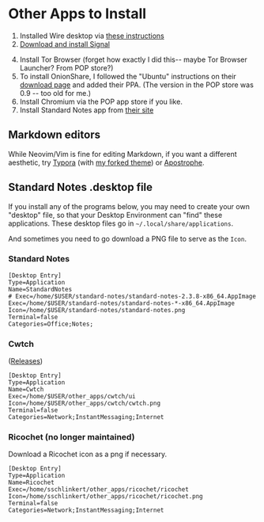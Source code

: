 # Other Apps to Install

1. Installed Wire desktop via [these instructions](https://medium.com/@wireapp/a-step-forward-for-wire-for-linux-52f0538cac15)
2. [Download and install Signal](https://signal.org/download/)
<!-- 3. Install Ricochet from [its website](https://ricochet.im/) -- not sure the procude here. You can also look in your distro's GUI app store, though check version. -->
4. Install Tor Browser (forget how exactly I did this-- maybe Tor Browser Launcher? From POP store?)
5. To install OnionShare, I followed the "Ubuntu" instructions on their [download page](https://onionshare.org/#downloads) and added their PPA. (The version in the POP store was 0.9 -- too old for me.) 
6. Install Chromium via the POP app store if you like.
7. Install Standard Notes app from [their site](https://standardnotes.org/getting-started?downloaded=linux)

## Markdown editors

While Neovim/Vim is fine for editing Markdown, if you want a different aesthetic, try [Typora](https://typora.io/) (with [my forked theme](https://github.com/sts10/Turing-CSS)) or [Apostrophe](https://somas.pages.gitlab.gnome.org/apostrophe/). 

## Standard Notes .desktop file

If you install any of the programs below, you may need to create your own "desktop" file, so that your Desktop Environment can "find" these applications. These desktop files go in `~/.local/share/applications`. 

And sometimes you need to go download a PNG file to serve as the `Icon`.

### Standard Notes

```desktop
[Desktop Entry]
Type=Application
Name=StandardNotes
# Exec=/home/$USER/standard-notes/standard-notes-2.3.8-x86_64.AppImage 
Exec=/home/$USER/standard-notes/standard-notes-*-x86_64.AppImage 
Icon=/home/$USER/standard-notes/standard-notes.png
Terminal=false
Categories=Office;Notes;
```

### Cwtch

([Releases](https://git.openprivacy.ca/cwtch.im/ui/releases))

```
[Desktop Entry]
Type=Application
Name=Cwtch
Exec=/home/$USER/other_apps/cwtch/ui
Icon=/home/$USER/other_apps/cwtch/cwtch.png
Terminal=false
Categories=Network;InstantMessaging;Internet
```

### Ricochet (no longer maintained)

Download a Ricochet icon as a png if necessary. 

```desktop
[Desktop Entry]
Type=Application
Name=Ricochet
Exec=/home/sschlinkert/other_apps/ricochet/ricochet
Icon=/home/sschlinkert/other_apps/ricochet/ricochet.png
Terminal=false
Categories=Network;InstantMessaging;Internet
```
